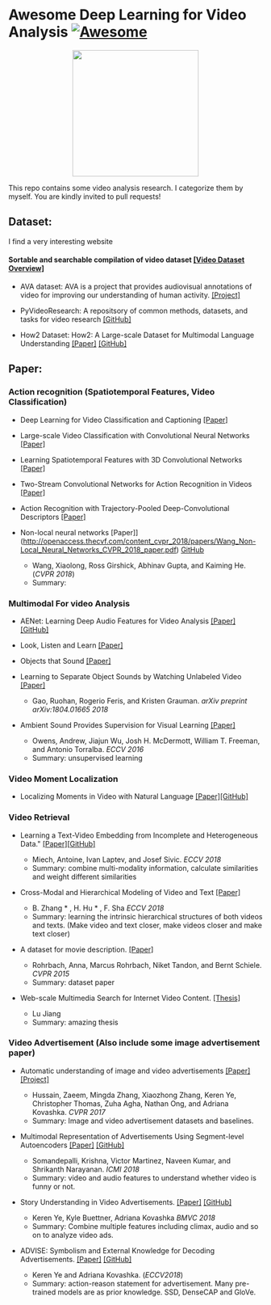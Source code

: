 # Awesome Deep Learning for Video Analysis [![Awesome](https://awesome.re/badge.svg)](https://awesome.re)

<p align="center">
  <img width="250" src="https://camo.githubusercontent.com/1131548cf666e1150ebd2a52f44776d539f06324/68747470733a2f2f63646e2e7261776769742e636f6d2f73696e647265736f726875732f617765736f6d652f6d61737465722f6d656469612f6c6f676f2e737667" "Awesome!">
</p>

This repo contains some video analysis research. I categorize them by myself. You are kindly invited to pull requests!

## Dataset:

I find a very interesting website

#### Sortable and searchable compilation of video dataset [[Video Dataset Overview]](https://www.di.ens.fr/~miech/datasetviz/)

- AVA dataset: AVA is a project that provides audiovisual annotations of video for improving our understanding of human activity. [[Project]](https://research.google.com/ava/index.html)

- PyVideoResearch: A repositsory of common methods, datasets, and tasks for video research [[GitHub]](https://github.com/gsig/PyVideoResearch)

- How2 Dataset: How2: A Large-scale Dataset for Multimodal Language Understanding [[Paper]](https://arxiv.org/pdf/1811.00347.pdf) [[GitHub]](https://github.com/srvk/how2-dataset)

## Paper:

### Action recognition (Spatiotemporal Features, Video Classification)

- Deep Learning for Video Classification and Captioning [[Paper]](https://arxiv.org/pdf/1609.06782.pdf)

- Large-scale Video Classification with Convolutional Neural Networks [[Paper]](https://static.googleusercontent.com/media/research.google.com/zh-CN//pubs/archive/42455.pdf)

- Learning Spatiotemporal Features with 3D Convolutional Networks [[Paper]](http://www.cv-foundation.org/openaccess/content_iccv_2015/papers/Tran_Learning_Spatiotemporal_Features_ICCV_2015_paper.pdf)

- Two-Stream Convolutional Networks for Action Recognition in Videos [[Paper]](https://papers.nips.cc/paper/5353-two-stream-convolutional-networks-for-action-recognition-in-videos.pdf)

- Action Recognition with Trajectory-Pooled Deep-Convolutional Descriptors [[Paper]](http://www.cv-foundation.org/openaccess/content_cvpr_2015/papers/Wang_Action_Recognition_With_2015_CVPR_paper.pdf)

- Non-local neural networks [Paper]](http://openaccess.thecvf.com/content_cvpr_2018/papers/Wang_Non-Local_Neural_Networks_CVPR_2018_paper.pdf) [GitHub](https://github.com/facebookresearch/video-nonlocal-net)
  - Wang, Xiaolong, Ross Girshick, Abhinav Gupta, and Kaiming He. (*CVPR 2018*)
  - Summary: 

### Multimodal For video Analysis

- AENet: Learning Deep Audio Features for Video Analysis [[Paper]](https://arxiv.org/pdf/1701.00599.pdf) [[GitHub]](https://github.com/znaoya/aenet)

- Look, Listen and Learn [[Paper]](https://arxiv.org/pdf/1705.08168.pdf)

- Objects that Sound [[Paper]](https://arxiv.org/pdf/1712.06651)

- Learning to Separate Object Sounds by Watching Unlabeled Video [[Paper]](https://arxiv.org/pdf/1804.01665.pdf)
  - Gao, Ruohan, Rogerio Feris, and Kristen Grauman. *arXiv preprint arXiv:1804.01665 2018*
   
- Ambient Sound Provides Supervision for Visual Learning [[Paper]](http://www.eccv2016.org/files/posters/O-1B-01.pdf)
  - Owens, Andrew, Jiajun Wu, Josh H. McDermott, William T. Freeman, and Antonio Torralba. *ECCV 2016*
  - Summary: unsupervised learning
  
### Video Moment Localization

- Localizing Moments in Video with Natural Language [[Paper]](https://arxiv.org/pdf/1708.01641.pdf)[[GitHub]](https://github.com/LisaAnne/LocalizingMoments)

### Video Retrieval

- Learning a Text-Video Embedding from Incomplete and Heterogeneous Data." [[Paper]](https://arxiv.org/pdf/1804.02516.pdf)[[GitHub]](https://github.com/antoine77340/Mixture-of-Embedding-Experts)
  - Miech, Antoine, Ivan Laptev, and Josef Sivic. *ECCV 2018*
  - Summary: combine multi-modality information, calculate similarities and weight different similarities
  
- Cross-Modal and Hierarchical Modeling of Video and Text [[Paper]](https://arxiv.org/pdf/1810.07212.pdf)
  - B. Zhang * , H. Hu * , F. Sha *ECCV 2018*
  - Summary: learning the intrinsic hierarchical structures of both videos and texts. (Make video and text closer, make videos closer and make text closer)

- A dataset for movie description. [[Paper]](https://arxiv.org/pdf/1501.02530.pdf)
  - Rohrbach, Anna, Marcus Rohrbach, Niket Tandon, and Bernt Schiele. *CVPR 2015*
  - Summary: dataset paper

- Web-scale Multimedia Search for Internet Video Content. [[Thesis]](http://www.lujiang.info/resources/Thesis.pdf)
  - Lu Jiang
  - Summary: amazing thesis
  
### Video Advertisement (Also include some image advertisement paper)

- Automatic understanding of image and video advertisements [[Paper]](http://openaccess.thecvf.com/content_cvpr_2017/papers/Hussain_Automatic_Understanding_of_CVPR_2017_paper.pdf) [[Project]](http://people.cs.pitt.edu/~kovashka/ads/)
  - Hussain, Zaeem, Mingda Zhang, Xiaozhong Zhang, Keren Ye, Christopher Thomas, Zuha Agha, Nathan Ong, and Adriana Kovashka. *CVPR 2017*
  - Summary: Image and video advertisement datasets and baselines.
  
- Multimodal Representation of Advertisements Using Segment-level Autoencoders [[Paper]](https://sail.usc.edu/publications/files/p418-somandepalli.pdf) [[GitHub]](https://github.com/usc-sail/mica-multimodal-ads)
  - Somandepalli, Krishna, Victor Martinez, Naveen Kumar, and Shrikanth Narayanan. *ICMI 2018*
  - Summary: video and audio features to understand whether video is funny or not.
  
- Story Understanding in Video Advertisements. [[Paper]](http://people.cs.pitt.edu/~kovashka/ye_buettner_kovashka_bmvc2018.pdf) [[GitHub]](https://github.com/yekeren/Story-Video_ads_understanding)
  - Keren Ye, Kyle Buettner, Adriana Kovashka *BMVC 2018*
  - Summary: Combine multiple features including climax, audio and so on to analyze video ads.
  
- ADVISE: Symbolism and External Knowledge for Decoding Advertisements. [[Paper]](http://people.cs.pitt.edu/~kovashka/ye_kovashka_advise_eccv2018.pdf) [[GitHub]](https://github.com/yekeren/ADVISE)
  - Keren Ye and Adriana Kovashka. (*ECCV2018*)
  - Summary: action-reason statement for advertisement. Many pre-trained models are as prior knowledge. SSD, DenseCAP and GloVe.


